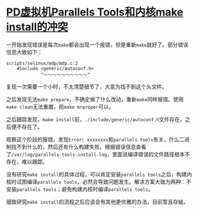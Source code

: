 # [PD虚拟机Parallels Tools和内核make install的冲突](https://github.com/HuJJ-NB/gitblog/issues/17)

一开始发现错误是每次`make`都会出现一个报错，但是重新`make`就好了。部分错误信息大致如下：

``` shell
scripts/selinux/mdp/mdp.c:2
    #include <generic/autoconf.h>
             ^～～～～～～～～～～^
```

复现一次需要一个小时，不太清楚细节了，大意为找不到这个头文件。

之后发现无法`make prepare`，不确定做了什么改动，重新`make`同样报错。使用`make clean`无法重置，但`make mrproper`可以。

之后跟踪发现，`make install`前，`./include/generic/autoconf.h`文件存在，之后便不存在了。

观察这个阶段的报错，发现`Error: xxxxxxxx`和`parallels tools`有关，什么二进制找不到什么的，然后还有什么构建失败。根据错误信息查看了`/var/log/parallels-tools-install.log`，里面说编译错误的文件路径根本不存在，难以跟踪。

没有研究`make install`的具体过程，可以肯定安装`parallels tools`之后，构建内核时试图编译`parallels tools`，必然会导致问题发生。解决方案大致为两种：不安装`parallels tools`；避免构建内核时编译`parallels tools`。

细致研究`make install`的流程之后应该会有其他更优雅的办法，目前暂且存疑。
